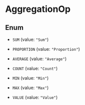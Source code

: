 

# AggregationOp

## Enum


* `SUM` (value: `"Sum"`)

* `PROPORTION` (value: `"Proportion"`)

* `AVERAGE` (value: `"Average"`)

* `COUNT` (value: `"Count"`)

* `MIN` (value: `"Min"`)

* `MAX` (value: `"Max"`)

* `VALUE` (value: `"Value"`)



